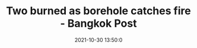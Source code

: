 ---
"title": "Two burned as borehole catches fire - Bangkok Post"
"date": "2021-10-30 13:50:0"
"feed_name": "GOOGLENEWSDRILLING"
"feed_website": "https://news.google.com/search?q=drilling%2Bincident&hl=en-US&gl=US&ceid=US:en"
"feed_rss": "https://news.google.com/rss/search?q=drilling%2Bincident&hl=en-US&gl=US&ceid=US:en"
"link": "https://www.bangkokpost.com/thailand/general/2206691/two-burned-as-borehole-catches-fire"
"source": "{'href': 'https://www.bangkokpost.com', 'title': 'Bangkok Post'}"
"file": "_posts/2021-1-1-82f23e3b215554086fbaf9a6aa987937f1884d97.md"
"accident": "1"
"drilling": "1"
"dead": "0"
"injured": "2"
"arrested": "0"
"place": "unknown place"
"where": "unknown site"
"causes": "fire"
"place_uri": "unknown place"
---